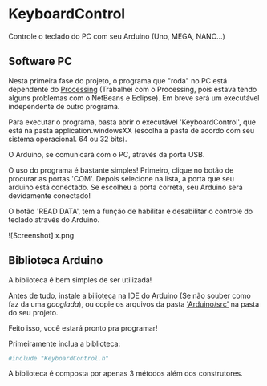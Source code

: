 # KeyboardControl
Controle o teclado do PC com seu Arduino (Uno, MEGA, NANO...)

## Software PC

Nesta primeira fase do projeto, o programa que "roda" no PC está dependente do [Processing](https://processing.org/download/) (Trabalhei com o Processing, pois estava tendo alguns problemas com o NetBeans e Eclipse). Em breve será um executável independente de outro programa.

Para executar o programa, basta abrir o executável 'KeyboardControl', que está na pasta application.windowsXX (escolha a pasta de acordo com seu sistema operacional. 64 ou 32 bits).

O Arduino, se comunicará com o PC, através da porta USB.

O uso do programa é bastante simples!
Primeiro, clique no botão de procurar as portas 'COM'. Depois selecione na lista, a porta que seu arduino está conectado.
Se escolheu a porta correta, seu Arduino será devidamente conectado!

O botão 'READ DATA', tem a função de habilitar e desabilitar o controle do teclado através do Arduino.

![Screenshot] x.png

## Biblioteca Arduino

A biblioteca é bem simples de ser utilizada!

Antes de tudo, instale a [bilioteca](https://github.com/AsafeSilva/KeyboardControl/tree/master/Arduino) na IDE do Arduino (Se não souber como faz da uma *googlada*), ou copie os arquivos da pasta ['Arduino/src'](https://github.com/AsafeSilva/KeyboardControl/tree/master/Arduino/src) na pasta do seu projeto.

Feito isso, você estará pronto pra programar!

Primeiramente inclua a biblioteca:

```ruby
#include "KeyboardControl.h"
```

A biblioteca é composta por apenas 3 métodos além dos construtores.

